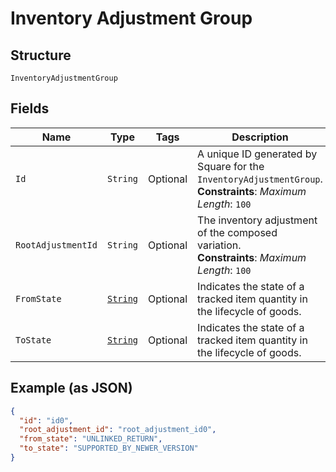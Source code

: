 
# Inventory Adjustment Group

## Structure

`InventoryAdjustmentGroup`

## Fields

| Name | Type | Tags | Description | Getter |
|  --- | --- | --- | --- | --- |
| `Id` | `String` | Optional | A unique ID generated by Square for the<br>`InventoryAdjustmentGroup`.<br>**Constraints**: *Maximum Length*: `100` | String getId() |
| `RootAdjustmentId` | `String` | Optional | The inventory adjustment of the composed variation.<br>**Constraints**: *Maximum Length*: `100` | String getRootAdjustmentId() |
| `FromState` | [`String`](/doc/models/inventory-state.md) | Optional | Indicates the state of a tracked item quantity in the lifecycle of goods. | String getFromState() |
| `ToState` | [`String`](/doc/models/inventory-state.md) | Optional | Indicates the state of a tracked item quantity in the lifecycle of goods. | String getToState() |

## Example (as JSON)

```json
{
  "id": "id0",
  "root_adjustment_id": "root_adjustment_id0",
  "from_state": "UNLINKED_RETURN",
  "to_state": "SUPPORTED_BY_NEWER_VERSION"
}
```

